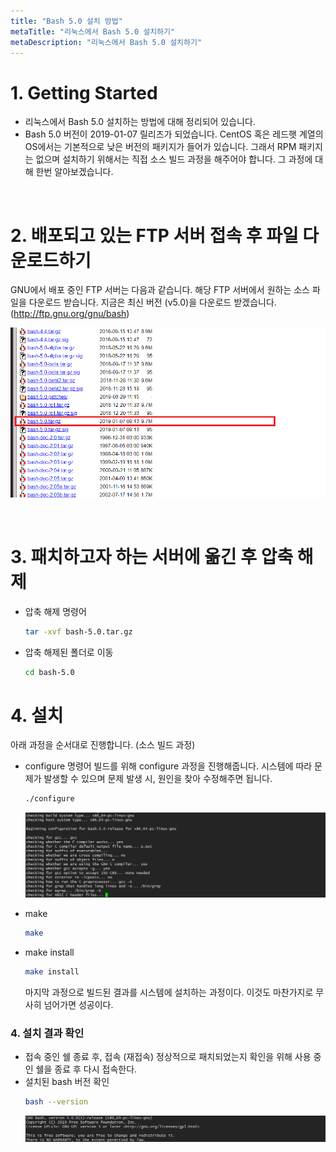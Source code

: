 ```yaml
---
title: "Bash 5.0 설치 방법"
metaTitle: "리눅스에서 Bash 5.0 설치하기"
metaDescription: "리눅스에서 Bash 5.0 설치하기"
---
```


# 1. Getting Started
- 리눅스에서 Bash 5.0 설치하는 방법에 대해 정리되어 있습니다.
- Bash 5.0 버전이 2019-01-07 릴리즈가 되었습니다. CentOS 혹은 레드햇 계열의 OS에서는 기본적으로 낮은 버전의 패키지가 들어가 있습니다. 그래서 RPM 패키지는 없으며 설치하기 위해서는 직접 소스 빌드 과정을 해주어야 합니다. 그 과정에 대해 한번 알아보겠습니다.   

<br/>

# 2. 배포되고 있는 FTP 서버 접속 후 파일 다운로드하기

GNU에서 배포 중인 FTP 서버는 다음과 같습니다. 해당 FTP 서버에서 원하는 소스 파일을 다운로드 받습니다. 지금은 최신 버전 (v5.0)을 다운로드 받겠습니다. (http://ftp.gnu.org/gnu/bash)

![ex_screenshot](./assets//bash-ftp-download.png)

<br/>

# 3. 패치하고자 하는 서버에 옮긴 후 압축 해제
- 압축 해제 명령어
  ``` bash
  tar -xvf bash-5.0.tar.gz
  ```
  
- 압축 해제된 폴더로 이동
  ``` bash
  cd bash-5.0
  ```
  
# 4. 설치
아래 과정을 순서대로 진행합니다. (소스 빌드 과정)
- configure 명령어
  빌드를 위해 configure 과정을 진행해줍니다. 시스템에 따라 문제가 발생할 수 있으며 문제 발생 시, 원인을 찾아 수정해주면 됩니다.
  ``` bash
  ./configure
  ```
  ![ex_screenshot](./assets//bash-configure.png)

- make
  ``` bash
  make
  ```

- make install
  ``` bash
  make install
  ```

  마지막 과정으로 빌드된 결과를 시스템에 설치하는 과정이다. 이것도 마찬가지로 무사히 넘어가면 성공이다.

### 4. 설치 결과 확인
- 접속 중인 쉘 종료 후, 접속 (재접속)
  정상적으로 패치되었는지 확인을 위해 사용 중인 쉘을 종료 후 다시 접속한다.
- 설치된 bash 버전 확인
  ``` bash
  bash --version
  ```
  ![ex_screenshot](./assets//bash-update-version.png)
